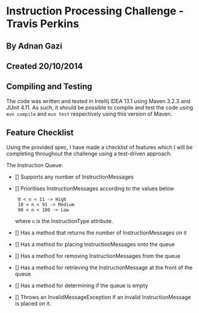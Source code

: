 # Instruction Processing Challenge - Travis Perkins
## By Adnan Gazi
## Created 20/10/2014

## Compiling and Testing
The code was written and tested in Intellij IDEA 13.1 using Maven 3.2.3 and JUnit 4.11. As such, it should be possible
to compile and test the code using `mvn compile` and `mvn test` respectively using this version of Maven.

## Feature Checklist
Using the provided spec, I have made a checklist of features which I will be completing throughout the challenge using
a test-driven approach.

The Instruction Queue:

 - [] Supports any number of InstructionMessages
 - [] Prioritises InstructionMessages according to the values below
        
        0 < n < 11 -> High
        10 < n < 91 -> Medium
        90 < n < 100 -> Low
    where `n` is the InstructionType attribute.
 
 - [] Has a method that returns the number of InstructionMessages on it
 - [] Has a method for placing InstructionMessages onto the queue
 - [] Has a method for removing InstructionMessages from the queue
 - [] Has a method for retrieving the InstructionMessage at the front of the queue
 - [] Has a method for determining if the queue is empty
 - [] Throws an InvalidMessageException if an invalid InstructionMessage is placed on it.